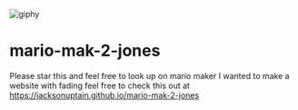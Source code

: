 ![giphy](https://user-images.githubusercontent.com/111402072/213894664-d741a1a0-dd90-44e1-a405-4c2148a62e91.gif)
# mario-mak-2-jones
Please star this and feel free to look up on mario maker
I wanted to make a website with fading feel free to check this out at https://jacksonuptain.github.io/mario-mak-2-jones

